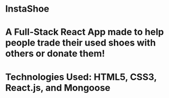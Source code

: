 # InstaShoe 

# A Full-Stack React App made to help people trade their used shoes with others or donate them!

# Technologies Used: HTML5, CSS3, React.js, and Mongoose
